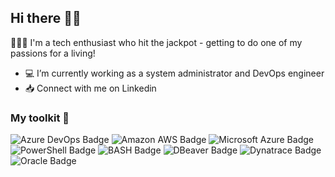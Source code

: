 ## Hi there 👋🏻

👨🏻‍💻 I'm a tech enthusiast who hit the jackpot - getting to do one of my passions for a living!

- 💻 I’m currently working as a system administrator and DevOps engineer
- 📥 Connect with me on Linkedin

### My toolkit 🧰
![Azure DevOps Badge](https://img.shields.io/badge/Azure%20DevOps-0078D7?logo=azuredevops&logoColor=fff&style=for-the-badge) ![Amazon AWS Badge](https://img.shields.io/badge/Amazon%20AWS-232F3E?logo=amazonaws&logoColor=fff&style=for-the-badge) ![Microsoft Azure Badge](https://img.shields.io/badge/Microsoft%20Azure-0078D4?logo=microsoftazure&logoColor=fff&style=for-the-badge)  ![PowerShell Badge](https://img.shields.io/badge/PowerShell-5391FE?logo=powershell&logoColor=fff&style=for-the-badge) ![BASH Badge](https://img.shields.io/badge/BASH-4EAA25?logo=gnubash&logoColor=fff&style=for-the-badge) ![DBeaver Badge](https://img.shields.io/badge/DBeaver-382923?logo=dbeaver&logoColor=fff&style=for-the-badge) ![Dynatrace Badge](https://img.shields.io/badge/Dynatrace-1496FF?logo=dynatrace&logoColor=fff&style=for-the-badge) ![Oracle Badge](https://img.shields.io/badge/Oracle-F80000?logo=oracle&logoColor=fff&style=for-the-badge) 
